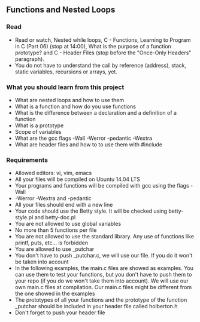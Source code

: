 ## Functions and Nested Loops

### Read
- Read or watch, Nested while loops, C - Functions, Learning to Program in C (Part 06) (stop at 14:00), What is the purpose of a function prototype? and C - Header Files (stop before the "Once-Only Headers" paragraph).
- You do not have to understand the call by reference (address), stack, static variables, recursions or arrays, yet.

### What you should learn from this project

- What are nested loops and how to use them
- What is a function and how do you use functions
- What is the difference between a declaration and a definition of a function
- What is a prototype
- Scope of variables
- What are the gcc flags -Wall -Werror -pedantic -Wextra
- What are header files and how to to use them with #include

### Requirements

- Allowed editors: vi, vim, emacs
- All your files will be compiled on Ubuntu 14.04 LTS
- Your programs and functions will be compiled with gcc using the flags -Wall
-  -Werror -Wextra and -pedantic
- All your files should end with a new line
- Your code should use the Betty style. It will be checked using betty-style.pl and betty-doc.pl
- You are not allowed to use global variables
- No more than 5 functions per file
- You are not allowed to use the standard library. Any use of functions like printf, puts, etc... is forbidden
- You are allowed to use _putchar
- You don't have to push _putchar.c, we will use our file. If you do it won't be taken into account
- In the following examples, the main.c files are showed as examples. You can use them to test your functions, but you don't have to push them to your repo (if you do we won't take them into account). We will use our own main.c files at compilation. Our main.c files might be different from the one showed in the examples
- The prototypes of all your functions and the prototype of the function _putchar should be included in your header file called holberton.h
- Don't forget to push your header file
